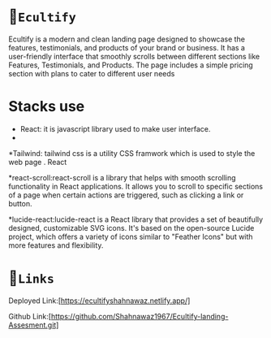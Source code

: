 # 💫`Ecultify`
Ecultify is a modern and clean landing page designed to showcase the features, testimonials, and products of your brand or business. It has a user-friendly interface that smoothly scrolls between different sections like Features, Testimonials, and Products. The page includes a simple pricing section with plans to cater to different user needs

# Stacks use
* React: it is javascript library used to make user interface.
* 
*Tailwind: tailwind css is a utility CSS framwork which is used to style the web page .
React

*react-scroll:react-scroll is a library that helps with smooth scrolling functionality in React applications. It allows you to scroll to specific sections of a page when certain actions are triggered, such as clicking a link or button.

*lucide-react:lucide-react is a React library that provides a set of beautifully designed, customizable SVG icons. It's based on the open-source Lucide project, which offers a variety of icons similar to "Feather Icons" but with more features and flexibility.

# 💫`Links`

Deployed Link:[https://ecultifyshahnawaz.netlify.app/]

Github Link:[https://github.com/Shahnawaz1967/Ecultify-landing-Assesment.git]



